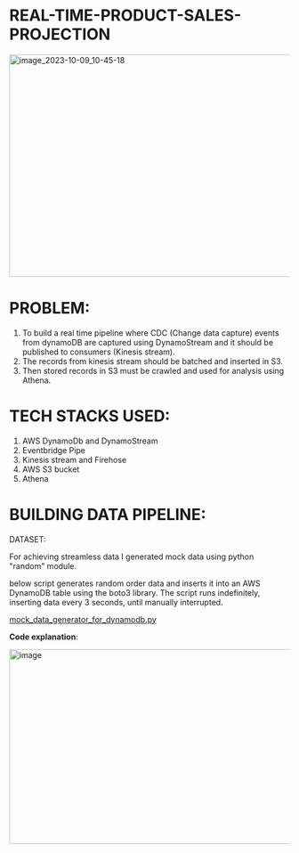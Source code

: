 # REAL-TIME-PRODUCT-SALES-PROJECTION

<img width="600" height="400" alt="image_2023-10-09_10-45-18" src="https://github.com/balajide19/REAL-TIME-PRODUCT-SALES-PROJECTION/assets/146630003/e651cc40-5dd8-4247-b2cf-f4271db850f8">

# PROBLEM:

1) To build a real time pipeline where CDC (Change data capture) events from dynamoDB are captured using DynamoStream and it should be published to consumers (Kinesis stream).
2) The records from kinesis stream should be batched and inserted in S3.
3) Then stored records in S3 must be crawled and used for analysis using Athena.

# TECH STACKS USED:

1) AWS DynamoDb and DynamoStream
2) Eventbridge Pipe
3) Kinesis stream and Firehose
4) AWS S3 bucket
5) Athena

# BUILDING DATA PIPELINE:

DATASET:

For achieving streamless data I generated mock data using python "random" module.

below script generates random order data and inserts it into an AWS DynamoDB table using the boto3 library. The script runs indefinitely, inserting data every 3 seconds, until manually interrupted.

[mock_data_generator_for_dynamodb.py](https://github.com/balajide19/REAL-TIME-PRODUCT-SALES-PROJECTION/blob/9fecd2d6e1fe585c66b85fb13dd4dad7dae342c3/mock_data_generator_for_dynamodb.py)

**Code explanation**:

<img width="700" height = "350" alt="image" src="https://github.com/balajide19/REAL-TIME-PRODUCT-SALES-PROJECTION/assets/146630003/f4375d6a-1546-4b43-b7b5-dcb7b642d8ca">







